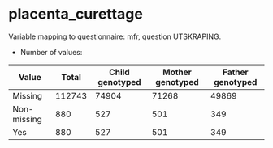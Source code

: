 # placenta_curettage
Variable mapping to questionnaire: mfr, question UTSKRAPING.
- Number of values:

| Value | Total | Child genotyped | Mother genotyped | Father genotyped |
| ----- | ----- | --------------- | ---------------- | ---------------- |
| Missing | 112743 | 74904 | 71268 | 49869 |
| Non-missing | 880 | 527 | 501 | 349 |
| Yes | 880 | 527 | 501 |349 |



